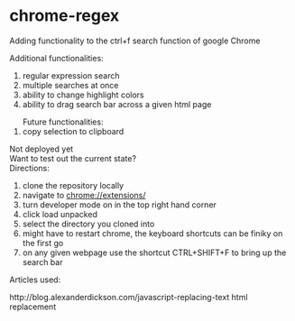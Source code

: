 # chrome-regex

Adding functionality to the ctrl+f search function of google Chrome
<div>Additional functionalities:</div>
<ol>
    <li>regular expression search</li>
    <li>multiple searches at once</li>
    <li>ability to change highlight colors</li>
    <li>ability to drag search bar across a given html page</li>
</ol>
<ol>Future functionalities: 
    <li>copy selection to clipboard</li>
</ol>
<div>Not deployed yet</div>
<div>Want to test out the current state?</div>
<div>Directions: </div>
<ol>
    <li>clone the repository locally</li>
    <li>navigate to <a href="chrome://extensions/">chrome://extensions/</a></li>
    <li>turn developer mode on in the top right hand corner</li>
    <li>click load unpacked </li>
    <li>select the directory you cloned into</li>
    <li>might have to restart chrome, the keyboard shortcuts can be finiky on the first go</li>
    <li>on any given webpage use the shortcut CTRL+SHIFT+F to bring up the search bar</li>
</ol>

<div>Articles used: </div>
    <p>http://blog.alexanderdickson.com/javascript-replacing-text 
        html replacement</p>